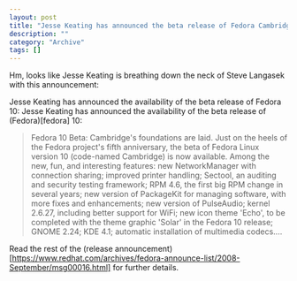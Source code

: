 ```yaml
--- 
layout: post 
title: "Jesse Keating has announced the beta release of Fedora Cambridge"
description: ""
category: "Archive"
tags: []
---  
```

Hm, looks like Jesse Keating is breathing down the neck of Steve Langasek with this announcement:

Jesse Keating has announced the availability of the beta release of Fedora 10: Jesse Keating has announced the availability of the beta release of (Fedora)[fedora] 10: 

> Fedora 10 Beta: Cambridge's foundations are laid. Just on the heels of the Fedora project's fifth anniversary, the beta of Fedora Linux version 10 (code-named Cambridge) is now available. Among the new, fun, and interesting features: new NetworkManager with connection sharing; improved printer handling; Sectool, an auditing and security testing framework; RPM 4.6, the first big RPM change in several years; new version of PackageKit for managing software, with more fixes and enhancements; new version of PulseAudio; kernel 2.6.27, including better support for WiFi; new icon theme 'Echo', to be completed with the theme graphic 'Solar' in the Fedora 10 release; GNOME 2.24; KDE 4.1; automatic installation of multimedia codecs....

Read the rest of the (release announcement)[https://www.redhat.com/archives/fedora-announce-list/2008-September/msg00016.html] for further details. 

